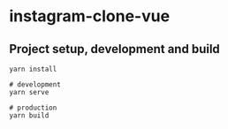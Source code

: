 # instagram-clone-vue

## Project setup, development and build

```
yarn install

# development
yarn serve

# production
yarn build
```
